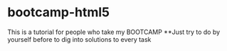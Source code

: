 # bootcamp-html5
This is a tutorial for people who take my BOOTCAMP
**Just try to do by yourself before to dig into solutions to every task
